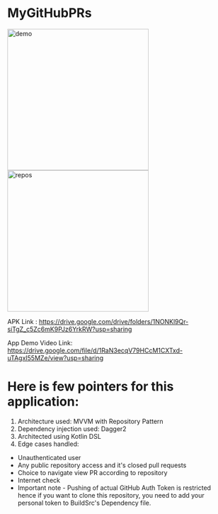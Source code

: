 # MyGitHubPRs

<img width="319" alt="demo" src="https://user-images.githubusercontent.com/110488747/183308531-10878ff1-80a2-4ec2-a76e-2700de8264b0.png">
<img width="319" alt="repos" src="https://user-images.githubusercontent.com/110488747/183308686-d987a541-5bbd-45e5-9ee5-9898fefc66cb.png">

APK Link : https://drive.google.com/drive/folders/1NONKl9Qr-siTgZ_c5Zc6mK9PJz6YrkRW?usp=sharing

App Demo Video Link: https://drive.google.com/file/d/1RaN3ecqV79HCcM1CXTxd-uTAgxI55MZe/view?usp=sharing

# Here is few pointers for this application:

1. Architecture used: MVVM with Repository Pattern
2. Dependency injection used: Dagger2
3. Architected using Kotlin DSL
4. Edge cases handled:
- Unauthenticated user
- Any public repository access and it's closed pull requests
- Choice to navigate view PR according to repository
- Internet check
- Important note - Pushing of actual GitHub Auth Token is restricted hence if you want to clone this repository, you need to add your personal token to BuildSrc's Dependency file.
